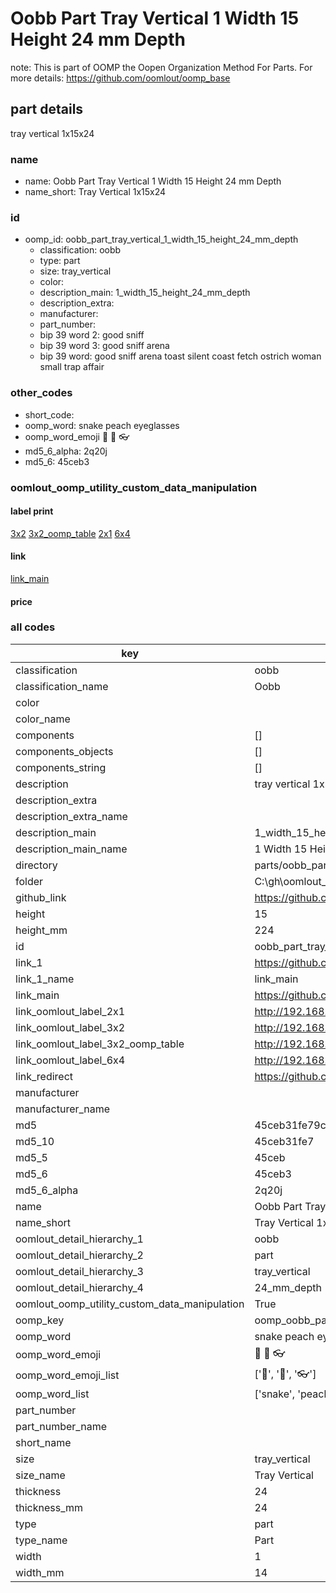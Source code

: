# Oobb Part Tray Vertical 1 Width 15 Height 24 mm Depth  

note: This is part of OOMP the Oopen Organization Method For Parts. For more details: https://github.com/oomlout/oomp_base

##  part details
  



tray vertical 1x15x24



### name
* name: Oobb Part Tray Vertical 1 Width 15 Height 24 mm Depth
* name_short: Tray Vertical 1x15x24 
### id
* oomp_id: oobb_part_tray_vertical_1_width_15_height_24_mm_depth
  * classification: oobb
  * type: part
  * size: tray_vertical
  * color: 
  * description_main: 1_width_15_height_24_mm_depth
  * description_extra: 
  * manufacturer: 
  * part_number: 
  * bip 39 word 2: good sniff
  * bip 39 word 3: good sniff arena
  * bip 39 word: good sniff arena toast silent coast fetch ostrich woman small trap affair

### other_codes
* short_code: 
* oomp_word: snake peach eyeglasses
* oomp_word_emoji :snake: :peach: :eyeglasses:
* md5_6_alpha: 2q20j
* md5_6: 45ceb3






### oomlout_oomp_utility_custom_data_manipulation
#### label print
[3x2](http://192.168.1.245:1112/?label=oomp%202q20j)
[3x2_oomp_table](http://192.168.1.108:1112/?label=oomp%202q20j)
[2x1](http://192.168.1.242:1112/?label=oomp%202q20j)
[6x4](http://192.168.1.55:1112/?label=oomp%202q20j)    

#### link

[link_main](https://github.com/oomlout/oomlout_oobb_version_4_generated_parts/tree/main/navigation_oomp/oobb/part/tray_vertical/1_width_15_height_24_mm_depth/part)                              

#### price







### all codes 
| key | value |  
| --- | --- |  
| classification | oobb |  
| classification_name | Oobb |  
| color |  |  
| color_name |  |  
| components | [] |  
| components_objects | [] |  
| components_string | [] |  
| description | tray vertical 1x15x24 |  
| description_extra |  |  
| description_extra_name |  |  
| description_main | 1_width_15_height_24_mm_depth |  
| description_main_name | 1 Width 15 Height 24 mm Depth |  
| directory | parts/oobb_part_tray_vertical_1_width_15_height_24_mm_depth |  
| folder | C:\gh\oomlout_oobb_version_4_generated_parts\parts\oobb_part_tray_vertical_1_width_15_height_24_mm_depth |  
| github_link | https://github.com/oomlout/oomlout_oomp_part_src/tree/main/parts/oobb_part_tray_vertical_1_width_15_height_24_mm_depth |  
| height | 15 |  
| height_mm | 224 |  
| id | oobb_part_tray_vertical_1_width_15_height_24_mm_depth |  
| link_1 | https://github.com/oomlout/oomlout_oobb_version_4_generated_parts/tree/main/navigation_oomp/oobb/part/tray_vertical/1_width_15_height_24_mm_depth/part |  
| link_1_name | link_main |  
| link_main | https://github.com/oomlout/oomlout_oobb_version_4_generated_parts/tree/main/navigation_oomp/oobb/part/tray_vertical/1_width_15_height_24_mm_depth/part |  
| link_oomlout_label_2x1 | http://192.168.1.242:1112/?label=oomp%202q20j |  
| link_oomlout_label_3x2 | http://192.168.1.245:1112/?label=oomp%202q20j |  
| link_oomlout_label_3x2_oomp_table | http://192.168.1.108:1112/?label=oomp%202q20j |  
| link_oomlout_label_6x4 | http://192.168.1.55:1112/?label=oomp%202q20j |  
| link_redirect | https://github.com/oomlout/oomlout_oobb_version_4_generated_parts/tree/main/parts/oobb_tray_vertical_01_15_24 |  
| manufacturer |  |  
| manufacturer_name |  |  
| md5 | 45ceb31fe79ceaa8b3643e3016f35b23 |  
| md5_10 | 45ceb31fe7 |  
| md5_5 | 45ceb |  
| md5_6 | 45ceb3 |  
| md5_6_alpha | 2q20j |  
| name | Oobb Part Tray Vertical 1 Width 15 Height 24 mm Depth |  
| name_short | Tray Vertical 1x15x24  |  
| oomlout_detail_hierarchy_1 | oobb |  
| oomlout_detail_hierarchy_2 | part |  
| oomlout_detail_hierarchy_3 | tray_vertical |  
| oomlout_detail_hierarchy_4 | 24_mm_depth |  
| oomlout_oomp_utility_custom_data_manipulation | True |  
| oomp_key | oomp_oobb_part_tray_vertical_1_width_15_height_24_mm_depth |  
| oomp_word | snake peach eyeglasses |  
| oomp_word_emoji | :snake: :peach: :eyeglasses: |  
| oomp_word_emoji_list | [':snake:', ':peach:', ':eyeglasses:'] |  
| oomp_word_list | ['snake', 'peach', 'eyeglasses'] |  
| part_number |  |  
| part_number_name |  |  
| short_name |  |  
| size | tray_vertical |  
| size_name | Tray Vertical |  
| thickness | 24 |  
| thickness_mm | 24 |  
| type | part |  
| type_name | Part |  
| width | 1 |  
| width_mm | 14 |  
